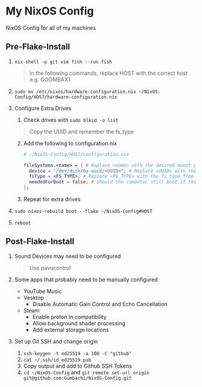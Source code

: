 # My NixOS Config

NixOS Config for all of my machines

## Pre-Flake-Install

1. `nix-shell -p git vim fish --run fish`

   > In the following commands, replace HOST with the correct host e.g. GOOMBAX1

2. `sudo mv /etc/nixos/hardware-configuration.nix ~/NixOS-Config/HOST/hardware-configuration.nix`
3. Configure Extra Drives
   1. Check drives with `sudo blkid -o list`

   > Copy the UUID and remember the fs_type

   2. Add the following to configuration.nix

      ```nix
      # ~/NixOS-Config/HOST/configuration.nix

      fileSystems.<name> = { # Replace <name> with the desired mount point e.g "~/Drives/A" 
        device = "/dev/disk/by-uuid/<UUID>"; # Replace <UUID> with the UUID Copied from earlier
        fsType = <FS_TYPE>; # Replace <FS_TYPE> with the fs_type from earlier (Usually "ext4" or "exfat")
        neededForBoot = false; # Should the computer still boot if this disk isnt present?
      };
      ```
   3. Repeat for extra drives
4. `sudo nixos-rebuild boot --flake ~/NixOS-Config#HOST`
5. `reboot`

## Post-Flake-Install

1. Sound Devices may need to be configured

   > Use pavucontrol

2. Some apps that probably need to be manually configured

   - YouTube Music
   - Vesktop
     - Disable Automatic Gain Control and Echo Cancellation
   - Steam
     - Enable proton in compatibility
     - Allow background shader processing
     - Add external storage locations

3. Set up Git SSH and change origin

   1. `ssh-keygen -t ed25519 -a 100 -C "github"`
   2. `cat ~/.ssh/id_ed25519.pub`
   3. Copy output and add to Github SSH Tokens
   4. `cd ~/NixOS-Config` and
      `git remote set-url origin git@github.com:Gumbachi/NixOS-Config.git`
